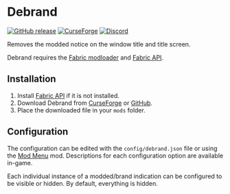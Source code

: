 # Debrand

[![GitHub release](https://img.shields.io/github/release/haykam821/Debrand.svg?style=popout&label=github)](https://github.com/haykam821/Debrand/releases/latest)
[![CurseForge](https://img.shields.io/static/v1?style=popout&label=curseforge&message=project&color=6441A4)](https://www.curseforge.com/minecraft/mc-mods/debrand)
[![Discord](https://img.shields.io/static/v1?style=popout&label=chat&message=discord&color=7289DA)](https://discord.gg/rNq4J2g)

Removes the modded notice on the window title and title screen.

Debrand requires the [Fabric modloader](https://fabricmc.net/use/) and [Fabric API](https://www.curseforge.com/minecraft/mc-mods/fabric-api).

## Installation

1. Install [Fabric API](https://www.curseforge.com/minecraft/mc-mods/fabric-api) if it is not installed.
2. Download Debrand from [CurseForge](https://www.curseforge.com/minecraft/mc-mods/debrand/files) or [GitHub](https://github.com/haykam821/Debrand/releases).
3. Place the downloaded file in your `mods` folder.

## Configuration

The configuration can be edited with the `config/debrand.json` file or using the [Mod Menu](https://www.curseforge.com/minecraft/mc-mods/modmenu) mod. Descriptions for each configuration option are available in-game.

Each individual instance of a modded/brand indication can be configured to be visible or hidden. By default, everything is hidden.